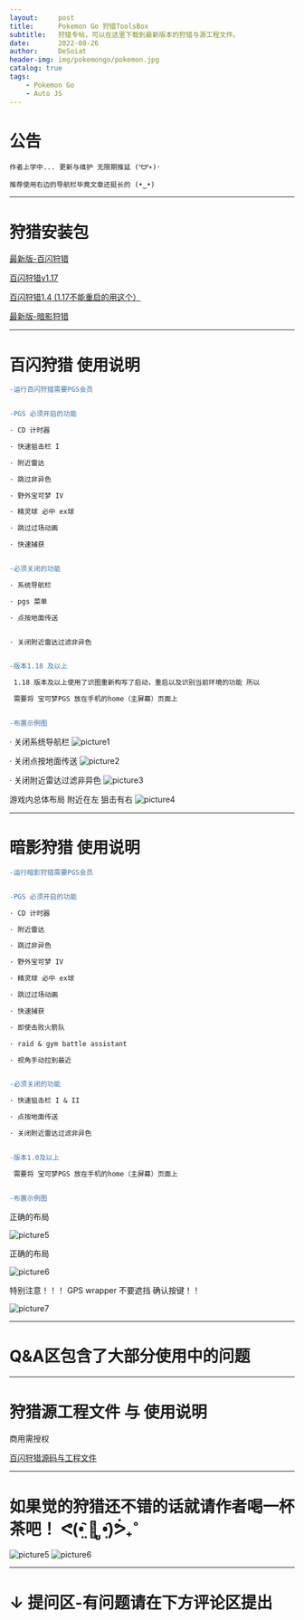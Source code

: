 ```yaml
---
layout:     post
title:      Pokemon Go 狩猎ToolsBox
subtitle:   狩猎专帖，可以在这里下载到最新版本的狩猎与源工程文件。
date:       2022-08-26
author:     DeSoiat
header-img: img/pokemongo/pokemon.jpg
catalog: true
tags: 
    - Pokemon Go
    - Auto JS
---
```


# 公告

    作者上学中... 更新与维护 无限期推延 (ᕑᗢᓫ∗)˒
    
    推荐使用右边的导航栏毕竟文章还挺长的 (•‿•)

---

# 狩猎安装包

[最新版-百闪狩猎](https://github.com/DeSoiat/DESOIAT.GITHUB.IO/raw/main/download/%E7%99%BE%E9%97%AA%E7%8B%A9%E7%8C%8E_v1.4.apk)

[百闪狩猎v1.17](https://github.com/DeSoiat/DESOIAT.GITHUB.IO/raw/main/download/%E7%99%BE%E9%97%AA%E7%8B%A9%E7%8C%8E_v1.1.7.apk)

[百闪狩猎1.4 (1.17不能重启的用这个）](https://github.com/DeSoiat/DESOIAT.GITHUB.IO/raw/main/download/%E7%99%BE%E9%97%AA%E7%8B%A9%E7%8C%8E_v1.4.apk)

[最新版-暗影狩猎]()

---

# 百闪狩猎 使用说明

```diff
-运行百闪狩猎需要PGS会员


-PGS 必须开启的功能

· CD 计时器

· 快速狙击栏 I

· 附近雷达

· 跳过非异色

· 野外宝可梦 IV

· 精灵球 必中 ex球 

· 跳过过场动画

· 快速捕获


-必须关闭的功能

· 系统导航栏

· pgs 菜单

· 点按地面传送


· 关闭附近雷达过滤非异色


-版本1.18 及以上

 1.18 版本及以上使用了识图重新构写了启动，重启以及识别当前环境的功能 所以

 需要将 宝可梦PGS 放在手机的home（主屏幕）页面上


-布置示例图

```
· 关闭系统导航栏
![picture1](/img/pokemongo/1.png)

· 关闭点按地面传送
![picture2](/img/pokemongo/2.png)

· 关闭附近雷达过滤非异色
![picture3](/img/pokemongo/3.png)

游戏内总体布局 附近在左 狙击有右
![picture4](/img/pokemongo/4.png)



---

# 暗影狩猎 使用说明

```diff
-运行暗影狩猎需要PGS会员


-PGS 必须开启的功能

· CD 计时器

· 附近雷达

· 跳过非异色

· 野外宝可梦 IV

· 精灵球 必中 ex球 

· 跳过过场动画

· 快速捕获

· 即使击败火箭队

· raid & gym battle assistant

· 视角手动拉到最近


-必须关闭的功能

· 快速狙击栏 I & II

· 点按地面传送

· 关闭附近雷达过滤非异色


-版本1.0及以上

 需要将 宝可梦PGS 放在手机的home（主屏幕）页面上


-布置示例图

```

正确的布局

![picture5](/img/pokemongo/an2.png)

正确的布局

![picture6](/img/pokemongo/an3.png)

特别注意！！！ GPS wrapper 不要遮挡 确认按键！！

![picture7](/img/pokemongo/an1.png)




---

# Q&A区包含了大部分使用中的问题

---

# 狩猎源工程文件 与 使用说明

商用需授权 

[百闪狩猎源码与工程文件](https://github.com/DeSoiat/Shiny-Hunter)

---

# 如果觉的狩猎还不错的话就请作者喝一杯茶吧！ ᕙ(•̤᷆ ॒ ູ•̤᷇)ᕘ₊˚
![picture5](/img/pokemongo/ali.jpg) ![picture6](/img/pokemongo/wechat.png)

---

# ↓ 提问区-有问题请在下方评论区提出




